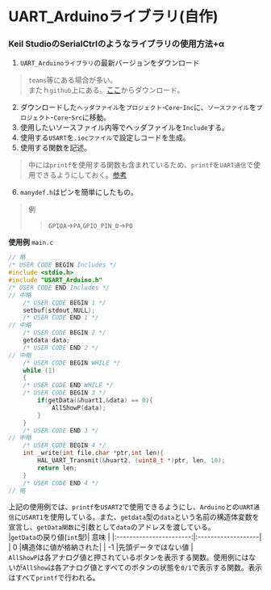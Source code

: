 # UART_Arduinoライブラリ(自作)

### Keil StudioのSerialCtrlのようなライブラリの使用方法+α
1. `UART_Arduinoライブラリ`の最新バージョンをダウンロード  
> `teams`等にある場合が多い。  
> またｈ`github`上にある。[ここ](https://github.com/s2301089/development-F446RE/tree/main/UART_Arduino)からダウンロード。  
2. ダウンロードした`ヘッダファイル`を`プロジェクト`-`Core`-`Inc`に、`ソースファイル`を`プロジェクト`-`Core`-`Src`に移動。  
3. 使用したいソースファイル内等でヘッダファイルを`Include`する。  
4. 使用する`USART`を`.iocファイル`で設定しコードを生成。  
5. 使用する関数を記述。
> 中には`printf`を使用する関数も含まれているため、`printf`を`UART通信`で使用できるようにしておく。[参考](./chapter_2.md)  
6. `manydef.h`はピンを簡単にしたもの。
> 例
>> `GPIOA`→`PA`,`GPIO_PIN_0`→`P0`  

**使用例**
`main.c`  
```c
// 略
/* USER CODE BEGIN Includes */
#include <stdio.h>
#include "USART_Arduino.h"
/* USER CODE END Includes */
// 中略
    /* USER CODE BEGIN 1 */
    setbuf(stdout,NULL);
    /* USER CODE END 1 */
// 中略
    /* USER CODE BEGIN 2 */
    getdata data;
    /* USER CODE END 2 */
// 中略
    /* USER CODE BEGIN WHILE */
    while (1)
    {
    /* USER CODE END WHILE */
    /* USER CODE BEGIN 3 */
        if(getData(&huart1,&data) == 0){
            AllShowP(data);
        }
    }
    /* USER CODE END 3 */
// 中略
    /* USER CODE BEGIN 4 */
    int _write(int file,char *ptr,int len){
        HAL_UART_Transmit(&huart2, (uint8_t *)ptr, len, 10);
        return len;
    }
    /* USER CODE END 4 */
// 略
```  
上記の使用例では、`printf`を`USART2`で使用できるようにし、`Arduino`との`UART通信`に`USART1`を使用している。また、`getdata`型の`data`という名前の構造体変数を宣言し、`getData関数`に引数として`data`のアドレスを渡している。  
|`getData`の戻り値(`int`型)|        意味        |
|:-----------------------:|:-------------------|
|            0            |構造体に値が格納された|
|           -1            |先頭データではない値  |  
`AllShowP`は各アナログ値と押されているボタンを表示する関数。使用例にはないが`AllShow`は各アナログ値とすべてのボタンの状態を`0/1`で表示する関数。表示はすべて`printf`で行われる。  